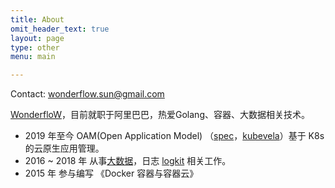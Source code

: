 ```yaml
---
title: About
omit_header_text: true
layout: page
type: other
menu: main

---
```


Contact: wonderflow.sun@gmail.com

[WonderfloW](https://github.com/wonderflow)，目前就职于阿里巴巴，热爱Golang、容器、大数据相关技术。

* 2019 年至今 OAM(Open Application Model) （[spec](https://github.com/oam-dev/spec)，[kubevela](https://github.com/oam-dev/kubevela)）基于 K8s 的云原生应用管理。
* 2016 ~ 2018 年 从事[大数据](http://www.infoq.com/cn/articles/qiniu-big-data-platform-evolution-and-analysis)，日志 [logkit](https://github.com/qiniu/logkit) 相关工作。
* 2015 年 参与编写 《Docker 容器与容器云》